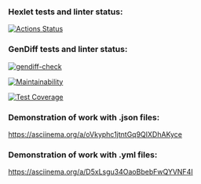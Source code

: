 ### Hexlet tests and linter status:
[![Actions Status](https://github.com/SerhioBonderas/frontend-project-46/actions/workflows/hexlet-check.yml/badge.svg)](https://github.com/SerhioBonderas/frontend-project-46/actions)

### GenDiff tests and linter status:
[![gendiff-check](https://github.com/SerhioBonderas/frontend-project-46/actions/workflows/gendiff-check.yml/badge.svg)](https://github.com/SerhioBonderas/frontend-project-46/actions/workflows/gendiff-check.yml)

[![Maintainability](https://api.codeclimate.com/v1/badges/bde003dfc63f5ea9d37a/maintainability)](https://codeclimate.com/github/SerhioBonderas/frontend-project-46/maintainability)

[![Test Coverage](https://api.codeclimate.com/v1/badges/bde003dfc63f5ea9d37a/test_coverage)](https://codeclimate.com/github/SerhioBonderas/frontend-project-46/test_coverage)

### Demonstration of work with .json files:
https://asciinema.org/a/oVkyphc1jtntGq9QIXDhAKyce

### Demonstration of work with .yml files:
 https://asciinema.org/a/D5xLsgu34OaoBbebFwQYVNF4I